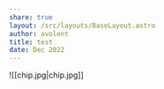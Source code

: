 ```yaml
---
share: true
layout: /src/layouts/BaseLayout.astro
author: avolent
title: test
date: Dec 2022
---
```


![[chip.jpg|chip.jpg]]

